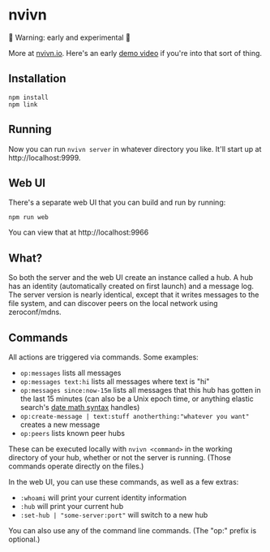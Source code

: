 # nvivn

🚨 Warning: early and experimental 🚨

More at [nvivn.io](https://nvivn.io). Here's an early [demo video](https://nvivn.io/nvivn-demo.mp4) if you're into that sort of thing.

## Installation

    npm install
    npm link

## Running

Now you can run `nvivn server` in whatever directory you like. It'll start up at http://localhost:9999.

## Web UI

There's a separate web UI that you can build and run by running:

    npm run web

You can view that at http://localhost:9966

## What?

So both the server and the web UI create an instance called a hub. A hub has an identity (automatically created on first launch) and a message log. The server version is nearly identical, except that it writes messages to the file system, and can discover peers on the local network using zeroconf/mdns.

## Commands

All actions are triggered via commands. Some examples:

- `op:messages` lists all messages
- `op:messages text:hi` lists all messages where text is "hi"
- `op:messages since:now-15m` lists all messages that this hub has gotten in the last 15 minutes (can also be a Unix epoch time, or anything elastic search's [date math syntax](https://www.elastic.co/guide/en/elasticsearch/reference/current/mapping-date-format.html#date-math) handles)
- `op:create-message | text:stuff anotherthing:"whatever you want"` creates a new message
- `op:peers` lists known peer hubs

These can be executed locally with `nvivn <command>` in the working directory of your hub, whether or not the server is running. (Those commands operate directly on the files.)

In the web UI, you can use these commands, as well as a few extras:

- `:whoami` will print your current identity information
- `:hub` will print your current hub
- `:set-hub | "some-server:port"` will switch to a new hub

You can also use any of the command line commands. (The "op:" prefix is optional.)